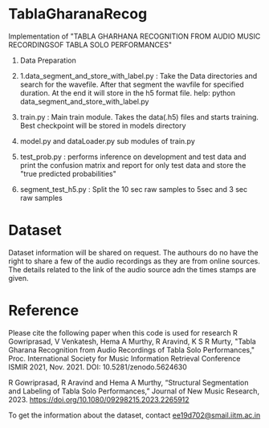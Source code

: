 # TablaGharanaRecog
Implementation of "TABLA GHARHANA RECOGNITION FROM AUDIO MUSIC RECORDINGSOF TABLA SOLO PERFORMANCES"

1. Data Preparation 
2. 1.data_segment_and_store_with_label.py : Take the Data directories and search for the wavefile. After that segment the wavfile for specified duration. At the end it will store in the h5 format file.
  help: python data_segment_and_store_with_label.py 
3. train.py  :  Main train module. Takes the data(.h5) files and starts training. Best checkpoint will be stored in models directory

4. model.py and dataLoader.py sub modules of train.py

5. test_prob.py : performs inference on development and test data and print the confusion matrix and report for only test data and store the "true predicted probabilities"

6. segment_test_h5.py : Split the 10 sec raw samples to 5sec and 3 sec raw samples 




# Dataset
Dataset information will be shared on request. The authours do no have the right to share a few of the audio recordings as they are from online sources. The details related to the link of the audio source adn the times stamps are given.

# Reference 
Please cite the following paper when this code is used for research
R Gowriprasad, V Venkatesh, Hema A Murthy, R Aravind, K S R Murty, "Tabla Gharana Recognition from Audio Recordings of Tabla Solo Performances," Proc. International Society for Music Information Retrieval Conference ISMIR 2021, Nov. 2021. DOI: 10.5281/zenodo.5624630

R Gowriprasad, R Aravind and Hema A Murthy, “Structural Segmentation and Labeling of Tabla Solo Performances,” Journal of New Music Research, 2023. https://doi.org/10.1080/09298215.2023.2265912


To get the information about the dataset, contact ee19d702@smail.iitm.ac.in
